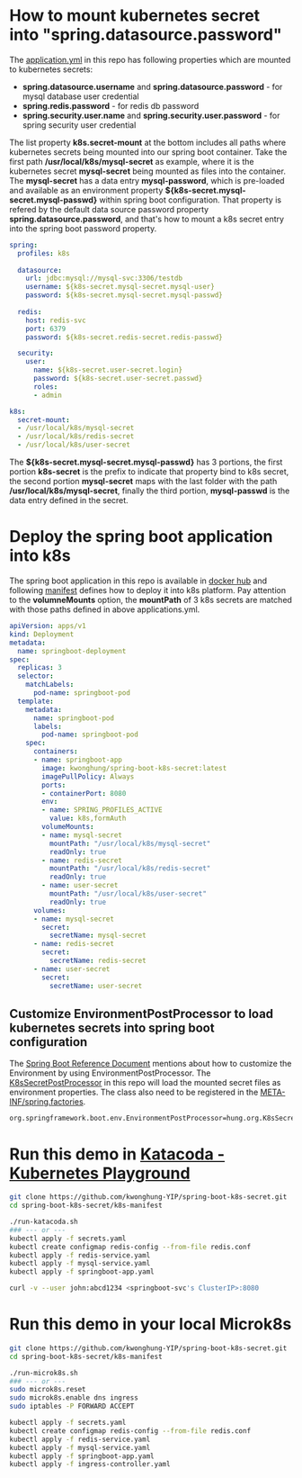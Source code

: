 # How to mount kubernetes secret into "spring.datasource.password"
The [application.yml](/src/main/resources/application.yml) in this repo has following properties which are mounted to kubernetes secrets:

* **spring.datasource.username** and **spring.datasource.password** - for mysql database user credential
* **spring.redis.password** - for redis db password
* **spring.security.user.name** and **spring.security.user.password** - for spring security user credential

The list property **k8s.secret-mount** at the bottom includes all paths where kubernetes secrets being mounted into our spring boot container. Take the first path **/usr/local/k8s/mysql-secret** as example, where it is the kubernetes secret **mysql-secret** being mounted as files into the container. The **mysql-secret** has a data entry **mysql-password**, which is pre-loaded and available as an environment property **${k8s-secret.mysql-secret.mysql-passwd}** within spring boot configuration. That property is refered by the default data source password property **spring.datasource.password**, and that's how to mount a k8s secret entry into the spring boot password property. 

```yaml
spring:
  profiles: k8s
 
  datasource:
    url: jdbc:mysql://mysql-svc:3306/testdb
    username: ${k8s-secret.mysql-secret.mysql-user}
    password: ${k8s-secret.mysql-secret.mysql-passwd}
  
  redis:
    host: redis-svc
    port: 6379
    password: ${k8s-secret.redis-secret.redis-passwd}

  security:
    user:
      name: ${k8s-secret.user-secret.login}
      password: ${k8s-secret.user-secret.passwd}
      roles:
      - admin

k8s:
  secret-mount:
  - /usr/local/k8s/mysql-secret
  - /usr/local/k8s/redis-secret
  - /usr/local/k8s/user-secret
```

The **${k8s-secret.mysql-secret.mysql-passwd}** has 3 portions, the first portion **k8s-secret** is the prefix to indicate that property bind to k8s secret, the second portion **mysql-secret** maps with the last folder with the path **/usr/local/k8s/mysql-secret**, finally the third portion, **mysql-passwd** is the data entry defined in the secret.

# Deploy the spring boot application into k8s
The spring boot application in this repo is available in [docker hub](https://cloud.docker.com/u/kwonghung/repository/docker/kwonghung/spring-boot-k8s-secret) and following [manifest](/k8s-manifest/springboot-app.yaml) defines how to deploy it into k8s platform. Pay attention to the **volumneMounts** option, the **mountPath** of 3 k8s secrets are matched with those paths defined in above applications.yml.

```yaml
apiVersion: apps/v1
kind: Deployment
metadata:
  name: springboot-deployment
spec:
  replicas: 3
  selector:
    matchLabels:
      pod-name: springboot-pod
  template:
    metadata:
      name: springboot-pod
      labels:
        pod-name: springboot-pod
    spec:
      containers:
      - name: springboot-app
        image: kwonghung/spring-boot-k8s-secret:latest
        imagePullPolicy: Always
        ports:
        - containerPort: 8080
        env:
        - name: SPRING_PROFILES_ACTIVE
          value: k8s,formAuth
        volumeMounts:
        - name: mysql-secret
          mountPath: "/usr/local/k8s/mysql-secret"
          readOnly: true
        - name: redis-secret
          mountPath: "/usr/local/k8s/redis-secret"
          readOnly: true
        - name: user-secret
          mountPath: "/usr/local/k8s/user-secret"
          readOnly: true         
      volumes:
      - name: mysql-secret
        secret:
          secretName: mysql-secret
      - name: redis-secret
        secret:
          secretName: redis-secret
      - name: user-secret
        secret:
          secretName: user-secret
```

## Customize EnvironmentPostProcessor to load kubernetes secrets into spring boot configuration
The [Spring Boot Reference Document](https://docs.spring.io/spring-boot/docs/2.2.0.M4/reference/html/#howto-customize-the-environment-or-application-context) mentions about how to customize the Environment by using EnvironmentPostProcessor. The [K8sSecretPostProcessor](/src/main/java/hung/org/K8sSecretPostProcessor.java) in this repo will load the mounted secret files as environment properties. The class also need to be registered in the [META-INF/spring.factories](/src/main/resources/META-INF).

```properties
org.springframework.boot.env.EnvironmentPostProcessor=hung.org.K8sSecretPostProcessor
```

# Run this demo in [Katacoda - Kubernetes Playground](https://www.katacoda.com/courses/kubernetes/playground)
```bash
git clone https://github.com/kwonghung-YIP/spring-boot-k8s-secret.git
cd spring-boot-k8s-secret/k8s-manifest

./run-katacoda.sh
### --- or ---
kubectl apply -f secrets.yaml
kubectl create configmap redis-config --from-file redis.conf
kubectl apply -f redis-service.yaml
kubectl apply -f mysql-service.yaml
kubectl apply -f springboot-app.yaml

curl -v --user john:abcd1234 <springboot-svc's ClusterIP>:8080
```

# Run this demo in your local Microk8s
```bash
git clone https://github.com/kwonghung-YIP/spring-boot-k8s-secret.git
cd spring-boot-k8s-secret/k8s-manifest

./run-microk8s.sh
### --- or ---
sudo microk8s.reset
sudo microk8s.enable dns ingress
sudo iptables -P FORWARD ACCEPT

kubectl apply -f secrets.yaml
kubectl create configmap redis-config --from-file redis.conf
kubectl apply -f redis-service.yaml
kubectl apply -f mysql-service.yaml
kubectl apply -f springboot-app.yaml
kubectl apply -f ingress-controller.yaml
```
